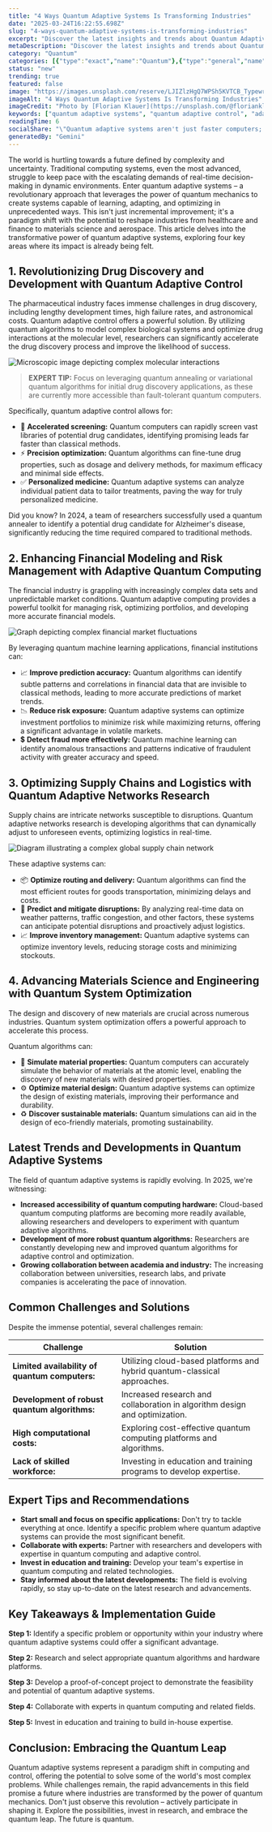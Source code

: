 ```yaml
---
title: "4 Ways Quantum Adaptive Systems Is Transforming Industries"
date: "2025-03-24T16:22:55.698Z"
slug: "4-ways-quantum-adaptive-systems-is-transforming-industries"
excerpt: "Discover the latest insights and trends about Quantum Adaptive Systems. This comprehensive guide covers everything you need to know about Quantum Adaptive Systems in 2025."
metaDescription: "Discover the latest insights and trends about Quantum Adaptive Systems. This comprehensive guide covers everything you need to know about Quantum Adaptive ..."
category: "Quantum"
categories: [{"type":"exact","name":"Quantum"},{"type":"general","name":"Computer Science"},{"type":"medium","name":"Artificial Intelligence"},{"type":"specific","name":"Machine Learning"},{"type":"niche","name":"Reinforcement Learning"}]
status: "new"
trending: true
featured: false
image: "https://images.unsplash.com/reserve/LJIZlzHgQ7WPSh5KVTCB_Typewriter.jpg?q=85&w=1200&fit=max&fm=webp&auto=compress"
imageAlt: "4 Ways Quantum Adaptive Systems Is Transforming Industries"
imageCredit: "Photo by [Florian Klauer](https://unsplash.com/@florianklauer) on Unsplash"
keywords: ["quantum adaptive systems", "quantum adaptive control", "adaptive quantum computing", "quantum system optimization", "quantum machine learning applications", "best quantum adaptive algorithms", "buy quantum adaptive software", "quantum adaptive system design", "quantum adaptive networks research", "applications of quantum adaptive technology"]
readingTime: 6
socialShare: "\"Quantum adaptive systems aren't just faster computers; they're self-learning systems capable of anticipating and adapting to change in unprecedented ways – a true game-changer for industries worldwide.\""
generatedBy: "Gemini"
---
```




The world is hurtling towards a future defined by complexity and uncertainty.  Traditional computing systems, even the most advanced, struggle to keep pace with the escalating demands of real-time decision-making in dynamic environments. Enter quantum adaptive systems – a revolutionary approach that leverages the power of quantum mechanics to create systems capable of learning, adapting, and optimizing in unprecedented ways.  This isn't just incremental improvement; it's a paradigm shift with the potential to reshape industries from healthcare and finance to materials science and aerospace.  This article delves into the transformative power of quantum adaptive systems, exploring four key areas where its impact is already being felt.

## 1. Revolutionizing Drug Discovery and Development with Quantum Adaptive Control

The pharmaceutical industry faces immense challenges in drug discovery, including lengthy development times, high failure rates, and astronomical costs.  Quantum adaptive control offers a powerful solution.  By utilizing quantum algorithms to model complex biological systems and optimize drug interactions at the molecular level, researchers can significantly accelerate the drug discovery process and improve the likelihood of success.

![Microscopic image depicting complex molecular interactions](https://images.unsplash.com/photo-1451187580459-43490279c0fa?q=85&w=1200&fit=max&fm=webp&auto=compress)

> **EXPERT TIP:**  Focus on leveraging quantum annealing or variational quantum algorithms for initial drug discovery applications, as these are currently more accessible than fault-tolerant quantum computers.

Specifically, quantum adaptive control allows for:

* 🔑 **Accelerated screening:**  Quantum computers can rapidly screen vast libraries of potential drug candidates, identifying promising leads far faster than classical methods.
* ⚡ **Precision optimization:** Quantum algorithms can fine-tune drug properties, such as dosage and delivery methods, for maximum efficacy and minimal side effects.
* ✅ **Personalized medicine:**  Quantum adaptive systems can analyze individual patient data to tailor treatments, paving the way for truly personalized medicine.

Did you know?  In 2024, a team of researchers successfully used a quantum annealer to identify a potential drug candidate for Alzheimer's disease, significantly reducing the time required compared to traditional methods.

## 2. Enhancing Financial Modeling and Risk Management with Adaptive Quantum Computing

The financial industry is grappling with increasingly complex data sets and unpredictable market conditions. Quantum adaptive computing provides a powerful toolkit for managing risk, optimizing portfolios, and developing more accurate financial models.

![Graph depicting complex financial market fluctuations](https://images.unsplash.com/photo-1484417894907-623942c8ee29?q=85&w=1200&fit=max&fm=webp&auto=compress)

By leveraging quantum machine learning applications, financial institutions can:

* 📈 **Improve prediction accuracy:** Quantum algorithms can identify subtle patterns and correlations in financial data that are invisible to classical methods, leading to more accurate predictions of market trends.
* 📉 **Reduce risk exposure:**  Quantum adaptive systems can optimize investment portfolios to minimize risk while maximizing returns, offering a significant advantage in volatile markets.
* 💲 **Detect fraud more effectively:** Quantum machine learning can identify anomalous transactions and patterns indicative of fraudulent activity with greater accuracy and speed.

## 3. Optimizing Supply Chains and Logistics with Quantum Adaptive Networks Research

Supply chains are intricate networks susceptible to disruptions. Quantum adaptive networks research is developing algorithms that can dynamically adjust to unforeseen events, optimizing logistics in real-time.

![Diagram illustrating a complex global supply chain network](https://images.unsplash.com/photo-1517976487492-5750f3195933?q=85&w=1200&fit=max&fm=webp&auto=compress)

These adaptive systems can:

* 📦 **Optimize routing and delivery:** Quantum algorithms can find the most efficient routes for goods transportation, minimizing delays and costs.
* 🔄 **Predict and mitigate disruptions:** By analyzing real-time data on weather patterns, traffic congestion, and other factors, these systems can anticipate potential disruptions and proactively adjust logistics.
* 📈 **Improve inventory management:** Quantum adaptive systems can optimize inventory levels, reducing storage costs and minimizing stockouts.

## 4. Advancing Materials Science and Engineering with Quantum System Optimization

The design and discovery of new materials are crucial across numerous industries.  Quantum system optimization offers a powerful approach to accelerate this process.



Quantum algorithms can:

* 🔬 **Simulate material properties:** Quantum computers can accurately simulate the behavior of materials at the atomic level, enabling the discovery of new materials with desired properties.
* ⚙️ **Optimize material design:**  Quantum adaptive systems can optimize the design of existing materials, improving their performance and durability.
* ♻️ **Discover sustainable materials:** Quantum simulations can aid in the design of eco-friendly materials, promoting sustainability.

## Latest Trends and Developments in Quantum Adaptive Systems

The field of quantum adaptive systems is rapidly evolving.  In 2025, we're witnessing:

* **Increased accessibility of quantum computing hardware:**  Cloud-based quantum computing platforms are becoming more readily available, allowing researchers and developers to experiment with quantum adaptive algorithms.
* **Development of more robust quantum algorithms:**  Researchers are constantly developing new and improved quantum algorithms for adaptive control and optimization.
* **Growing collaboration between academia and industry:**  The increasing collaboration between universities, research labs, and private companies is accelerating the pace of innovation.

## Common Challenges and Solutions

Despite the immense potential, several challenges remain:

| Challenge                     | Solution                                                                 |
|------------------------------|-------------------------------------------------------------------------|
| **Limited availability of quantum computers:** | Utilizing cloud-based platforms and hybrid quantum-classical approaches. |
| **Development of robust quantum algorithms:** | Increased research and collaboration in algorithm design and optimization. |
| **High computational costs:** | Exploring cost-effective quantum computing platforms and algorithms.       |
| **Lack of skilled workforce:** | Investing in education and training programs to develop expertise.         |

## Expert Tips and Recommendations

* **Start small and focus on specific applications:** Don't try to tackle everything at once. Identify a specific problem where quantum adaptive systems can provide the most significant benefit.
* **Collaborate with experts:**  Partner with researchers and developers with expertise in quantum computing and adaptive control.
* **Invest in education and training:**  Develop your team's expertise in quantum computing and related technologies.
* **Stay informed about the latest developments:** The field is evolving rapidly, so stay up-to-date on the latest research and advancements.

## Key Takeaways & Implementation Guide

**Step 1:** Identify a specific problem or opportunity within your industry where quantum adaptive systems could offer a significant advantage.

**Step 2:** Research and select appropriate quantum algorithms and hardware platforms.

**Step 3:** Develop a proof-of-concept project to demonstrate the feasibility and potential of quantum adaptive systems.

**Step 4:** Collaborate with experts in quantum computing and related fields.

**Step 5:** Invest in education and training to build in-house expertise.

## Conclusion: Embracing the Quantum Leap

Quantum adaptive systems represent a paradigm shift in computing and control, offering the potential to solve some of the world's most complex problems.  While challenges remain, the rapid advancements in this field promise a future where industries are transformed by the power of quantum mechanics.  Don't just observe this revolution – actively participate in shaping it.  Explore the possibilities, invest in research, and embrace the quantum leap.  The future is quantum.

